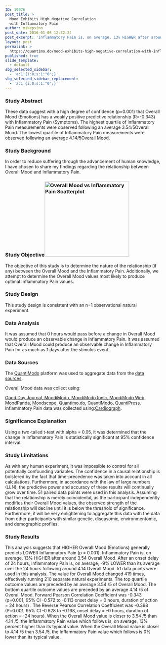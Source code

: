 ```yaml
---
ID: 19976
post_title: >
  Mood Exhibits High Negative Correlation
  with Inflammatory Pain
author: mikepsinn
post_date: 2016-01-06 12:32:34
post_excerpt: 'Inflammatory Pain is, on average, 13% HIGHER after around 3.54/5 Overall Mood.  Inflammatory Pain is, on average, -9% LOWER after around 4.14/5 Overall Mood.'
layout: post
permalink: >
  https://quantimo.do/mood-exhibits-high-negative-correlation-with-inflammatory-pain/
published: true
slide_template:
  - default
sbg_selected_sidebar:
  - 'a:1:{i:0;s:1:"0";}'
sbg_selected_sidebar_replacement:
  - 'a:1:{i:0;s:1:"0";}'
---
```

### Study Abstract

<p class="ng-binding">
  These data suggest with a high degree of confidence (p=0.001) that Overall Mood (Emotions) has a weakly positive predictive relationship (R=-0.343) with Inflammatory Pain (Symptoms). The highest quartile of Inflammatory Pain measurements were observed following an average 3.54/5Overall Mood. The lowest quartile of Inflammatory Pain measurements were observed following an average 4.14/5Overall Mood.
</p>

### Study Background

<p class="ng-binding">
  In order to reduce suffering through the advancement of human knowledge, I have chosen to share my findings regarding the relationship between Overall Mood and Inflammatory Pain.
</p>

### Study Objective<a href="https://quantimo.do/wp-content/uploads/2016/01/Overall-Mood-vs-Inflammatory-Pain-Scatterplot.png" rel="attachment wp-att-19977"><img class="size-full wp-image-19977 alignright" src="https://quantimo.do/wp-content/uploads/2016/01/Overall-Mood-vs-Inflammatory-Pain-Scatterplot.png" alt="Overall Mood vs Inflammatory Pain Scatterplot" width="273" height="242" /></a>

<p class="ng-binding">
  The objective of this study is to determine the nature of the relationship (if any) between the Overall Mood and the Inflammatory Pain. Additionally, we attempt to determine the Overall Mood values most likely to produce optimal Inflammatory Pain values.
</p>

### Study Design

<p class="ng-binding">
  This study design is consistent with an n=1 observational natural experiment.
</p>

### Data Analysis

<p class="ng-binding">
  It was assumed that 0 hours would pass before a change in Overall Mood would produce an observable change in Inflammatory Pain. It was assumed that Overall Mood could produce an observable change in Inflammatory Pain for as much as 1 days after the stimulus event.
</p>

### Data Sources

<p class="ng-binding">
  The <a href="https://quantimo.do/">QuantiModo</a> platform was used to aggregate data from the <a href="https://quantimo.do/data-sources">data sources</a>.
</p> Overall Mood data was collect using: 

[Good Day Journal, MoodiModo, MoodiModo Ionic, MoodiModo Web, MoodPanda, Moodscope, Quantimo.do, QuantiModo, QuantiPress][1]. Inflammatory Pain data was collected using:[Cardiograph][1]. 
### Significance Explanation

<p class="ng-binding">
  Using a two-tailed t-test with alpha = 0.05, it was determined that the change in Inflammatory Pain is statistically significant at 95% confidence interval.
</p>

### Study Limitations

<p class="ng-binding">
  As with any human experiment, it was impossible to control for all potentially confounding variables. The confidence in a causal relationship is bolstered by the fact that time-precedence was taken into account in all calculations. Furthermore, in accordance with the law of large numbers (LLN), the predictive power and accuracy of these results will continually grow over time. 51 paired data points were used in this analysis. Assuming that the relationship is merely coincidental, as the participant independently modifies their Overall Mood values, the observed strength of the relationship will decline until it is below the threshold of significance. Furthermore, it will be very enlightening to aggregate this data with the data from other participants with similar genetic, diseasomic, environmentomic, and demographic profiles.
</p>

### Study Results

<p class="ng-binding">
  This analysis suggests that HIGHER Overall Mood (Emotions) generally predicts LOWER Inflammatory Pain (p = 0.001). Inflammatory Pain is, on average, 13% HIGHER after around 3.54 Overall Mood. After an onset delay of 24 hours, Inflammatory Pain is, on average, -9% LOWER than its average over the 24 hours following around 4.14 Overall Mood. 51 data points were used in this analysis. The value for Overall Mood changed 419 times, effectively running 210 separate natural experiments. The top quartile outcome values are preceded by an average 3.54 /5 of Overall Mood. The bottom quartile outcome values are preceded by an average 4.14 /5 of Overall Mood. Forward Pearson Correlation Coefficient was -0.343 (p=0.001, 95% CI -0.572 to -0.113 onset delay = 0 hours, duration of action = 24 hours) . The Reverse Pearson Correlation Coefficient was -0.398 (P=0.001, 95% CI -0.628 to -0.168, onset delay = -0 hours, duration of action = -24 hours). When the Overall Mood value is closer to 3.54 /5 than 4.14 /5, the Inflammatory Pain value which follows is, on average, 13% percent higher than its typical value. When the Overall Mood value is closer to 4.14 /5 than 3.54 /5, the Inflammatory Pain value which follows is 0% lower than its typical value.
</p>

 [1]: https://quantimo.do/data-sources